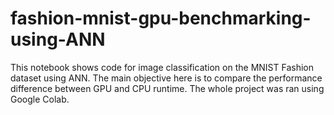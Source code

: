 # fashion-mnist-gpu-benchmarking-using-ANN
This notebook shows code for image classification on the MNIST Fashion dataset using ANN. The main objective here is to compare the performance difference between GPU and CPU runtime. The whole project was ran using Google Colab.
